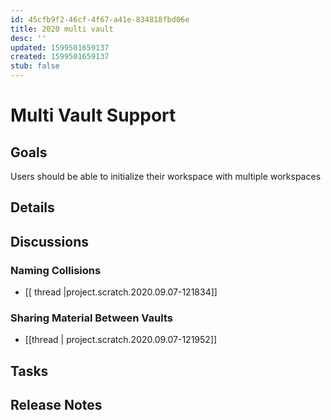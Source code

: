 ```yaml
---
id: 45cfb9f2-46cf-4f67-a41e-834818fbd06e
title: 2020 multi vault
desc: ''
updated: 1599501659137
created: 1599501659137
stub: false
---
```

# Multi Vault Support

## Goals

Users should be able to initialize their workspace with multiple workspaces

## Details

## Discussions

### Naming Collisions

- [[ thread |project.scratch.2020.09.07-121834]]

### Sharing Material Between Vaults

- [[thread | project.scratch.2020.09.07-121952]]

## Tasks

## Release Notes

